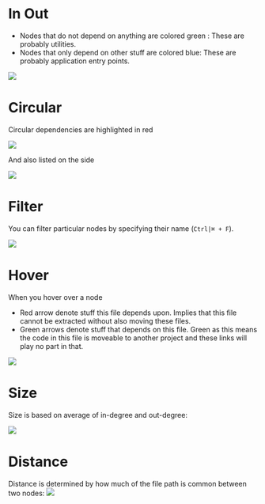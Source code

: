 # In Out
* Nodes that do not depend on anything are colored green : These are probably utilities.
* Nodes that only depend on other stuff are colored blue: These are probably application entry points.

![](https://raw.githubusercontent.com/alm-tools/alm-tools.github.io/master/screens/dependencyView/inOut.png)

# Circular
Circular dependencies are highlighted in red

![](https://raw.githubusercontent.com/alm-tools/alm-tools.github.io/master/screens/dependencyView/circular.png)

And also listed on the side

![](https://raw.githubusercontent.com/alm-tools/alm-tools.github.io/master/screens/dependencyView/cycles.png)

# Filter
You can filter particular nodes by specifying their name (`Ctrl|⌘ + F`).

![](https://raw.githubusercontent.com/alm-tools/alm-tools.github.io/master/screens/dependencyView/filter.png)

# Hover
When you hover over a node
* Red arrow denote stuff this file depends upon. Implies that this file cannot be extracted without also moving these files.
* Green arrows denote stuff that depends on this file. Green as this means the code in this file is moveable to another project and these links will play no part in that.

![](https://raw.githubusercontent.com/alm-tools/alm-tools.github.io/master/screens/dependencyView/hover.png)

# Size
Size is based on average of in-degree and out-degree:

![](https://raw.githubusercontent.com/alm-tools/alm-tools.github.io/master/screens/dependencyView/size.png)

# Distance
Distance is determined by how much of the file path is common between two nodes:
![](https://raw.githubusercontent.com/alm-tools/alm-tools.github.io/master/screens/dependencyView/distance.png)
